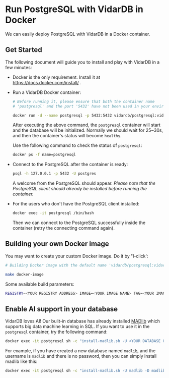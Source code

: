# Run PostgreSQL with VidarDB in Docker

We can easily deploy PostgreSQL with VidarDB in a Docker container.

## Get Started

The following document will guide you to install and play with VidarDB in a few minutes:

- Docker is the only requirement. Install it at https://docs.docker.com/install/ .

- Run a VidarDB Docker container:

    ```sh
    # Before running it, please ensure that both the container name 
    # 'postgresql' and the port '5432' have not been used in your environment.

    docker run -d --name postgresql -p 5432:5432 vidardb/postgresql:vidardb-latest
    ```

    After executing the above command, the `postgresql` container will start and the database will be initialized.
    Normally we should wait for 25~30s, and then the container's status will become `healthy`.

    Use the following command to check the status of `postgresql`:

    ```sh
    docker ps -f name=postgresql
    ```

- Connect to the PostgreSQL after the container is ready:

    ```sh
    psql -h 127.0.0.1 -p 5432 -U postgres
    ```

    A welcome from the PostgreSQL should appear.
    *Please note that the PostgreSQL client should already be installed before running the container.*

- For the users who don't have the PostgreSQL client installed:

    ```sh
    docker exec -it postgresql /bin/bash
    ```

    Then we can connect to the PostgreSQL successfully inside the container (retry the connecting command again).

## Building your own Docker image

You may want to create your custom Docker image. Do it by '1-click':

```sh
# Building Docker image with the default name 'vidardb/postgresql:vidardb-latest'

make docker-image
```

Some available build parameters:

```sh
REGISTRY=<YOUR REGISTRY ADDRESS> IMAGE=<YOUR IMAGE NAME> TAG=<YOUR IMAGE TAG> make docker-image 
```

## Enable AI support in your database

VidarDB loves AI! Our bulit-in database has already installed [MADlib](https://madlib.apache.org/) which supports big data machine learning in SQL. If you want to use it in the `postgresql` container, try the following command:

```sh
docker exec -it postgresql sh -c "install-madlib.sh -U <YOUR DATABASE USERNAME> -P <YOUR DATABASE PASSWORD> -D <YOUR DATABASE NAME>"
```

For example, if you have created a new database named `madlib`, and the username is `madlib` and there is no password,
then you can simply install madlib like this:

```sh
docker exec -it postgresql sh -c "install-madlib.sh -U madlib -D madlib"
```
